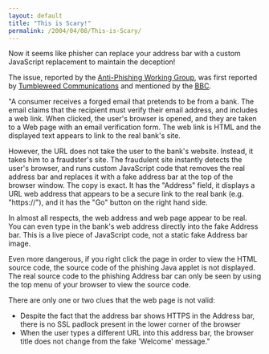 ```yaml
---
layout: default
title: "This is Scary!"
permalink: /2004/04/08/This-is-Scary/
---
```


<P>Now it seems like phisher can replace your address bar with a custom JavaScript replacement to maintain the deception!</P>
<P>The issue, reported by the <A class="" href="http://www.antiphishing.org/news/03-31-04_Alert-FakeAddressBar.html" target=_blank>Anti-Phishing Working Group</A>, was first reported by <A class="" href="http://www.tumbleweed.com/company/press_releases/2004/2004-03-18b.html" target=_blank>Tumbleweed Communications</A>&nbsp;and mentioned by the <A class="" href="http://news.bbc.co.uk/1/hi/technology/3608943.stm" target=_blank>BBC</A>.</P>
<P>"A consumer receives a forged email that pretends to be from a bank. The email claims that the recipient must verify their email address, and includes a web link. When clicked, the user's browser is opened, and they are taken to a Web page with an email verification form. The web link is HTML and the displayed text appears to link to the real bank's site. </P>
<P>However, the URL does not take the user to the bank's website. Instead, it takes him to a fraudster's site. The fraudulent site instantly detects the user's browser, and runs custom JavaScript code that removes the real address bar and replaces it with a fake address bar at the top of the browser window. The copy is exact. It has the "Address" field, it displays a URL web address that appears to be a secure link to the real bank (e.g. "https://"), and it has the "Go" button on the right hand side.</P>
<P>In almost all respects, the web address and web page appear to be real. You can even type in the bank's web address directly into the fake Address bar. This is a live piece of JavaScript code, not a static fake Address bar image.</P>
<P>Even more dangerous, if you right click the page in order to view the HTML source code, the source code of the phishing Java applet is not displayed. The real source code to the phishing Address bar can only be seen by using the top menu of your browser to view the source code.</P>
<P>There are only one or two clues that the web page is not valid:</P>
<UL>
<LI>Despite the fact that the address bar shows HTTPS in the Address bar, there is no SSL padlock present in the lower corner of the browser 
<LI>When the user types a different URL into this address bar, the browser title does not change from the fake 'Welcome' message."</LI></UL>